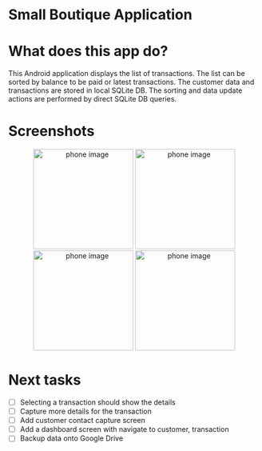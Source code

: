 # Small Boutique Application
# What does this app do?
This Android application displays the list of transactions. The list can be sorted by balance to be paid or latest transactions. The customer data and transactions are stored in local SQLite DB. The sorting and data update actions are performed by direct SQLite DB queries.

# Screenshots
<p align="center">
<img src="" alt="phone image" width="200px" />
<img src="" alt="phone image" width="200px" />
<img src="" alt="phone image" width="200px" />
<img src="" alt="phone image" width="200px" />
</p>

# Next tasks

- [ ] Selecting a transaction should show the details
- [ ] Capture more details for the transaction
- [ ] Add customer contact capture screen
- [ ] Add a dashboard screen with navigate to customer, transaction
- [ ] Backup data onto Google Drive

